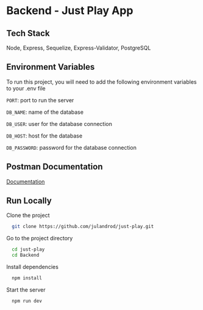 
# Backend - Just Play App

## Tech Stack

Node, Express, Sequelize, Express-Validator, PostgreSQL


## Environment Variables

To run this project, you will need to add the following environment variables to your .env file

`PORT`: port to run the server

`DB_NAME`: name of the database

`DB_USER`: user for the database connection

`DB_HOST`: host for the database

`DB_PASSWORD`: password for the database connection

## Postman Documentation

[Documentation](https://documenter.getpostman.com/view/14449205/2s9YRDzqgw#e69868c0-c30a-4cd1-a6a3-5e3148e65ce2)

## Run Locally

Clone the project

```bash
  git clone https://github.com/julandrod/just-play.git
```

Go to the project directory

```bash
  cd just-play
  cd Backend
```

Install dependencies

```bash
  npm install
```

Start the server

```bash
  npm run dev
```


